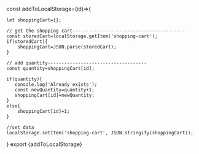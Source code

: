 const addToLocalStorage=(id)=>{

    let shoppingCart={};

    // get the shopping cart-----------------------------------------
    const storedCart=localStorage.getItem('shopping-cart');
    if(storedCart){
        shoppingCart=JSON.parse(storedCart);
    }

    // add quantity------------------------------------
    const quantity=shoppingCart[id];
    
    if(quantity){
       console.log('Already exists');
       const newQuantity=quantity+1;
       shoppingCart[id]=newQuantity;
    }
    else{
        shoppingCart[id]=1;
    }

    //set data
    localStorage.setItem('shopping-cart', JSON.stringify(shoppingCart));
}
export {addToLocalStorage}
